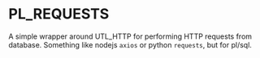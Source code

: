 # PL_REQUESTS

A simple wrapper around UTL_HTTP for performing HTTP requests from database. Something like nodejs `axios` or python `requests`, but for pl/sql.